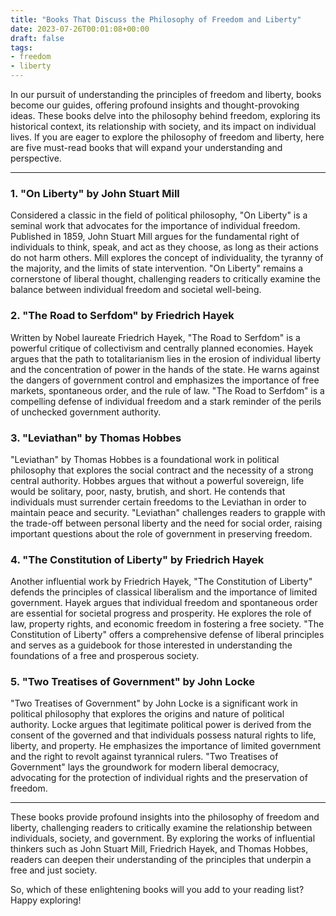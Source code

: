 ```yaml
---
title: "Books That Discuss the Philosophy of Freedom and Liberty"
date: 2023-07-26T00:01:08+00:00
draft: false
tags:
- freedom
- liberty
---
```


In our pursuit of understanding the principles of freedom and liberty, books become our guides, offering profound insights and thought-provoking ideas. These books delve into the philosophy behind freedom, exploring its historical context, its relationship with society, and its impact on individual lives. If you are eager to explore the philosophy of freedom and liberty, here are five must-read books that will expand your understanding and perspective.

---

### 1. "On Liberty" by John Stuart Mill

Considered a classic in the field of political philosophy, "On Liberty" is a seminal work that advocates for the importance of individual freedom. Published in 1859, John Stuart Mill argues for the fundamental right of individuals to think, speak, and act as they choose, as long as their actions do not harm others. Mill explores the concept of individuality, the tyranny of the majority, and the limits of state intervention. "On Liberty" remains a cornerstone of liberal thought, challenging readers to critically examine the balance between individual freedom and societal well-being.

### 2. "The Road to Serfdom" by Friedrich Hayek

Written by Nobel laureate Friedrich Hayek, "The Road to Serfdom" is a powerful critique of collectivism and centrally planned economies. Hayek argues that the path to totalitarianism lies in the erosion of individual liberty and the concentration of power in the hands of the state. He warns against the dangers of government control and emphasizes the importance of free markets, spontaneous order, and the rule of law. "The Road to Serfdom" is a compelling defense of individual freedom and a stark reminder of the perils of unchecked government authority.

### 3. "Leviathan" by Thomas Hobbes

"Leviathan" by Thomas Hobbes is a foundational work in political philosophy that explores the social contract and the necessity of a strong central authority. Hobbes argues that without a powerful sovereign, life would be solitary, poor, nasty, brutish, and short. He contends that individuals must surrender certain freedoms to the Leviathan in order to maintain peace and security. "Leviathan" challenges readers to grapple with the trade-off between personal liberty and the need for social order, raising important questions about the role of government in preserving freedom.

### 4. "The Constitution of Liberty" by Friedrich Hayek

Another influential work by Friedrich Hayek, "The Constitution of Liberty" defends the principles of classical liberalism and the importance of limited government. Hayek argues that individual freedom and spontaneous order are essential for societal progress and prosperity. He explores the role of law, property rights, and economic freedom in fostering a free society. "The Constitution of Liberty" offers a comprehensive defense of liberal principles and serves as a guidebook for those interested in understanding the foundations of a free and prosperous society.

### 5. "Two Treatises of Government" by John Locke

"Two Treatises of Government" by John Locke is a significant work in political philosophy that explores the origins and nature of political authority. Locke argues that legitimate political power is derived from the consent of the governed and that individuals possess natural rights to life, liberty, and property. He emphasizes the importance of limited government and the right to revolt against tyrannical rulers. "Two Treatises of Government" lays the groundwork for modern liberal democracy, advocating for the protection of individual rights and the preservation of freedom.

---

These books provide profound insights into the philosophy of freedom and liberty, challenging readers to critically examine the relationship between individuals, society, and government. By exploring the works of influential thinkers such as John Stuart Mill, Friedrich Hayek, and Thomas Hobbes, readers can deepen their understanding of the principles that underpin a free and just society.

So, which of these enlightening books will you add to your reading list? Happy exploring!